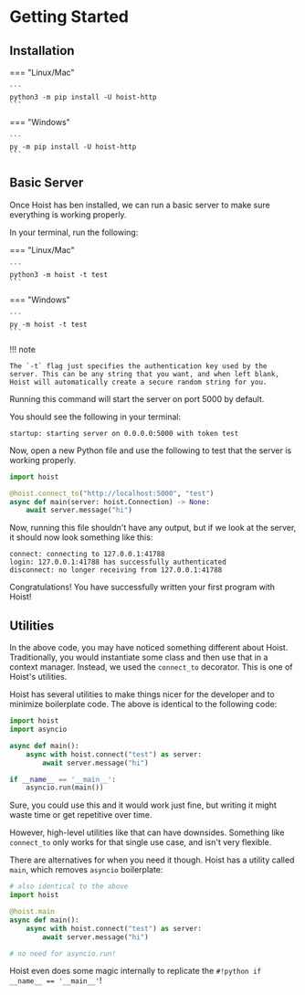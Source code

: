 # Getting Started

## Installation

=== "Linux/Mac"

    ```
    python3 -m pip install -U hoist-http
    ```

=== "Windows"

    ```
    py -m pip install -U hoist-http
    ```

## Basic Server

Once Hoist has ben installed, we can run a basic server to make sure everything is working properly.

In your terminal, run the following:

=== "Linux/Mac"

    ```
    python3 -m hoist -t test
    ```

=== "Windows"

    ```
    py -m hoist -t test
    ```

!!! note

    The `-t` flag just specifies the authentication key used by the server. This can be any string that you want, and when left blank, Hoist will automatically create a secure random string for you.

Running this command will start the server on port 5000 by default.

You should see the following in your terminal:

```
startup: starting server on 0.0.0.0:5000 with token test
```

Now, open a new Python file and use the following to test that the server is working properly.

```py
import hoist

@hoist.connect_to("http://localhost:5000", "test")
async def main(server: hoist.Connection) -> None:
    await server.message("hi")
```

Now, running this file shouldn't have any output, but if we look at the server, it should now look something like this:

```
connect: connecting to 127.0.0.1:41788
login: 127.0.0.1:41788 has successfully authenticated
disconnect: no longer receiving from 127.0.0.1:41788
```

Congratulations! You have successfully written your first program with Hoist!

## Utilities

In the above code, you may have noticed something different about Hoist. Traditionally, you would instantiate some class and then use that in a context manager. Instead, we used the `connect_to` decorator. This is one of Hoist's utilities.

Hoist has several utilities to make things nicer for the developer and to minimize boilerplate code. The above is identical to the following code:

```py
import hoist
import asyncio

async def main():
    async with hoist.connect("test") as server:
        await server.message("hi")

if __name__ == '__main__':
    asyncio.run(main())
```

Sure, you could use this and it would work just fine, but writing it might waste time or get repetitive over time.

However, high-level utilities like that can have downsides. Something like `connect_to` only works for that single use case, and isn't very flexible.

There are alternatives for when you need it though. Hoist has a utility called `main`, which removes `asyncio` boilerplate:

```py
# also identical to the above
import hoist

@hoist.main
async def main():
    async with hoist.connect("test") as server:
        await server.message("hi")

# no need for asyncio.run!
```

Hoist even does some magic internally to replicate the `#!python if __name__ == '__main__'`!
